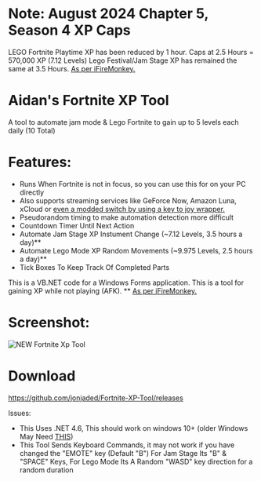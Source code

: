 # Note: August 2024 Chapter 5, Season 4 XP Caps

LEGO Fortnite Playtime XP has been reduced by 1 hour. Caps at 2.5 Hours = 570,000 XP (7.12 Levels)
Lego Festival/Jam Stage XP has remained the same at 3.5 Hours. [As per iFireMonkey.](https://x.com/iFireMonkey/status/1824468818703331798)

# Aidan's Fortnite XP Tool
A tool to automate jam mode &amp; Lego Fortnite to gain up to 5 levels each daily (10 Total)<br>

# Features:

 - Runs When Fortnite is not in focus, so you can use this for on your PC directly
 - Also supports streaming services like GeForce Now, Amazon Luna, xCloud or [even a modded switch by using a key to joy wrapper.](https://github.com/wwwwwwzx/NXController)
 - Pseudorandom timing to make automation detection more difficult <br>
 - Countdown Timer Until Next Action <br>
 - Automate Jam Stage XP Instument Change (~7.12 Levels, 3.5 hours a day)** <br>
 - Automate Lego Mode XP Random Movements (~9.975 Levels, 2.5 hours a day)** <br>
 - Tick Boxes To Keep Track Of Completed Parts <br>

This is a VB.NET code for a Windows Forms application. This is a tool for gaining XP while not playing (AFK). 
** [As per iFireMonkey.](https://x.com/iFireMonkey/status/1824468818703331798)

# Screenshot:
![NEW Fortnite Xp Tool](https://github.com/aidanmacgregor/Fortnite-XP-Tool/assets/11254983/7e84e459-9982-450f-a6ef-3fa72b19d870)


# Download
https://github.com/jonjaded/Fortnite-XP-Tool/releases

Issues:
- This Uses .NET 4.6, This should work on windows 10+ (older Windows May Need [THIS](https://dotnet.microsoft.com/en-us/download/dotnet-framework/net46))
- This Tool Sends Keyboard Commands, it may not work if you have changed the "EMOTE" key (Default "B") For Jam Stage Its "B" & "SPACE" Keys, For Lego Mode Its A Random "WASD" key direction for a random duration

